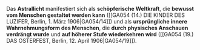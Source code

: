 
Das **Astrallicht** manifestiert sich als **schöpferische Weltkraft**, die **bewusst vom Menschen gestaltet werden kann** ([[GA054 (14.) DIE KINDER DES LUZIFER, Berlin, 1. März 1906|GA054/14]]) und als **ursprüngliche innere Wahrnehmungsform des Menschen**, die **durch physisches Anschauen verdrängt wurde** und **auf höherer Stufe wiederkehren wird** ([[GA054 (19.) DAS OSTERFEST, Berlin, 12. April 1906|GA054/19]]).
